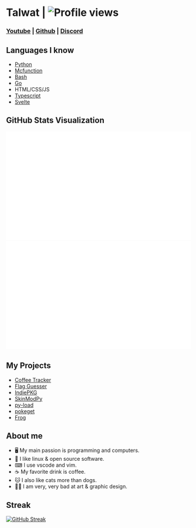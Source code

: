 # Talwat | ![Profile views](https://gpvc.arturio.dev/Talwat)

### [Youtube](https://www.youtube.com/channel/UCpO9FoLY3QBn7FmjG-UAgow) | [Github](https://github.com/talwat) | [Discord](https://discordid.netlify.app/?id=741143876563370086)

## Languages I know

* [Python](https://python.org)
* [Mcfunction](https://minecraft.net)
* [Bash](https://www.gnu.org/software/bash/)
* [Go](https://go.dev/)
* HTML/CSS/JS
* [Typescript](https://www.typescriptlang.org/)
* [Svelte](https://svelte.dev/)

## GitHub Stats Visualization

![](https://github.com/talwat/talwat/blob/master/generated/overview.svg)
![](https://github.com/talwat/talwat/blob/master/generated/languages.svg)

## My Projects

* [Coffee Tracker](https://github.com/talwat/coffee-tracker)
* [Flag Guesser](https://github.com/talwat/flag-guesser)
* [IndiePKG](https://github.com/talwat/indiepkg)
* [SkinModPy](https://github.com/talwat/skinmodpy)
* [py-load](https://github.com/talwat/py-load)
* [pokeget](https://github.com/talwat/pokeget)
* [Frog](https://github.com/talwat/frog)

## About me

* 🖥 My main passion is programming and computers.
* 🐧 I like linux & open source software.
* ⌨ I use vscode and vim.
* ☕ My favorite drink is coffee.
* 🐱 I also like cats more than dogs.
* 🤷‍♀️ I am very, very bad at art & graphic design.

## Streak

[![GitHub Streak](https://github-readme-streak-stats.herokuapp.com?user=talwat&theme=dracula&hide_border=true&date_format=M%20j%5B%2C%20Y%5D)](https://git.io/streak-stats)
